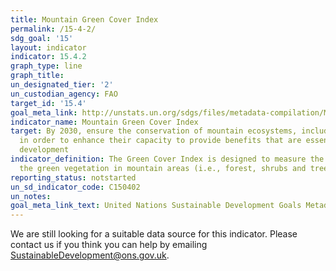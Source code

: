 ```yaml
---
title: Mountain Green Cover Index
permalink: /15-4-2/
sdg_goal: '15'
layout: indicator
indicator: 15.4.2
graph_type: line
graph_title:
un_designated_tier: '2'
un_custodian_agency: FAO
target_id: '15.4'
goal_meta_link: http://unstats.un.org/sdgs/files/metadata-compilation/Metadata-Goal-15.pdf
indicator_name: Mountain Green Cover Index
target: By 2030, ensure the conservation of mountain ecosystems, including their biodiversity,
  in order to enhance their capacity to provide benefits that are essential for sustainable
  development
indicator_definition: The Green Cover Index is designed to measure the changes of
  the green vegetation in mountain areas (i.e., forest, shrubs and trees).
reporting_status: notstarted
un_sd_indicator_code: C150402
un_notes:
goal_meta_link_text: United Nations Sustainable Development Goals Metadata (pdf 456kB)
---
```


We are still looking for a suitable data source for this indicator. Please contact us if you think you can help by emailing <a href="mailto:SustainableDevelopment@ons.gov.uk">SustainableDevelopment@ons.gov.uk</a>.



